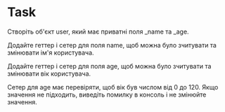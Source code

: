 # Task

Створіть об'єкт user, який має приватні поля _name та _age.

Додайте геттер і сетер для поля name, щоб можна було зчитувати та змінювати ім'я користувача.

Додайте геттер і сетер для поля age, щоб можна було зчитувати та змінювати вік користувача.

Сетер для age має перевіряти, щоб вік був числом від 0 до 120. Якщо значення не підходить, виведіть помилку в консоль і не змінюйте значення.
